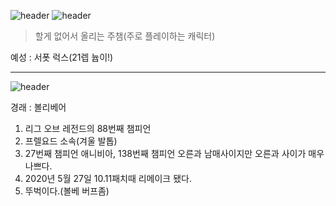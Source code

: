 ![header](https://capsule-render.vercel.app/api?type=Waving&color=4e63d6&height=200&section=header&text=경래와_예성&fontSize=50&animation=fadeIn&fontColor=DDDDDD)
![header](https://blog.kakaocdn.net/dn/b04wmN/btrpPUUTlsc/BwUxKzSYXKAyzFIv4jKH11/img.png)

> 할게 없어서 올리는 주챔(주로 플레이하는 캐릭터)

예성 : 서폿 럭스(21렙 늅이!)

***

![header](https://ddragon.leagueoflegends.com/cdn/img/champion/splash/Volibear_0.jpg)

경래 : 볼리베어

1. 리그 오브 레전드의 88번째 챔피언
2. 프렐요드 소속(겨울 발톱)
3. 27번째 챔피언 애니비아, 138번째 챔피언 오른과 남매사이지만 오른과 사이가 매우 나쁘다.
4. 2020년 5월 27일 10.11패치때 리메이크 됐다.
5. 뚜벅이다.(볼베 버프좀)